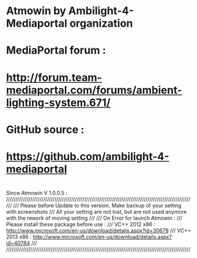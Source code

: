 #  Atmowin by Ambilight-4-Mediaportal organization
#
#  MediaPortal forum :
#  http://forum.team-mediaportal.com/forums/ambient-lighting-system.671/
#
#  GitHub source :
#  https://github.com/ambilight-4-mediaportal
#

Since Atmowin V 1.0.0.5 :
///////////////////////////////////////////////////////////////////////////////////////////////////
///
/// Please before Update to this version, Make backup of your setting with screenshots
/// All your setting are not lost, but are not used anymore with the rework of moving setting
///
/// On Error for launch Atmowin :
/// Please install these package before use :
/// VC++ 2012 x86 : http://www.microsoft.com/en-us/download/details.aspx?id=30679
/// VC++ 2013 x86 : http://www.microsoft.com/en-us/download/details.aspx?id=40784
///
///////////////////////////////////////////////////////////////////////////////////////////////////
